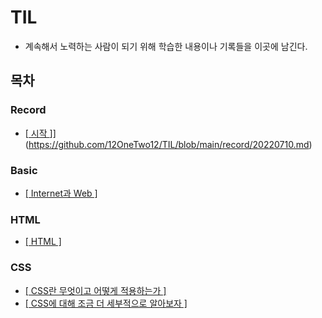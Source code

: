 # TIL
  
* 계속해서 노력하는 사람이 되기 위해 학습한 내용이나 기록들을 이곳에 남긴다.
  
## 목차
  
### Record
  
* [[ 시작 ]( 2022-july-10 )]](https://github.com/12OneTwo12/TIL/blob/main/record/20220710.md)

### Basic  
  
* [[ Internet과 Web ]](https://github.com/12OneTwo12/TIL/blob/main/Basic/Internet.md)

### HTML

* [[ HTML ]](https://github.com/12OneTwo12/TIL/blob/main/Html/basic.md)
  
### CSS
  
* [[ CSS란 무엇이고 어떻게 적용하는가 ]](https://github.com/12OneTwo12/TIL/blob/main/CSS/readme.md)
* [[ CSS에 대해 조금 더 세부적으로 알아보자 ]](https://github.com/12OneTwo12/TIL/blob/main/CSS/readme2.md)  
